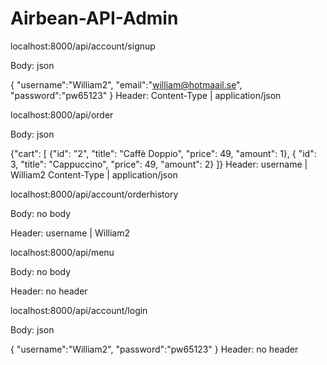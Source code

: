 # Airbean-API-Admin

localhost:8000/api/account/signup

Body:
json

{
    "username":"William2",
    "email":"william@hotmaail.se",
    "password":"pw65123"
}
Header:
Content-Type | application/json

localhost:8000/api/order

Body:
json

{"cart": [
    {"id": "2",
    "title": "Caffè Doppio",
    "price": 49,
    "amount": 1},
{
  "id": 3,
  "title": "Cappuccino",
  "price": 49,
  "amount": 2}
]}
Header:
username | William2
Content-Type | application/json

localhost:8000/api/account/orderhistory

Body:
no body

Header:
username | William2

localhost:8000/api/menu

Body:
no body

Header:
no header

localhost:8000/api/account/login

Body:
json

{
  "username":"William2",
  "password":"pw65123"
}
Header:
no header
